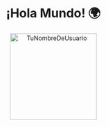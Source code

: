 <!-- Header -->
<h1 align="center">¡Hola Mundo! 🌍 </h1>
<p align="center">
  <img src="https://github.com/TuNombreDeUsuario.png" alt="TuNombreDeUsuario" width="200" height="200">
</p>

<!---
R7vera/R7vera is a ✨ special ✨ repository because its `README.md` (this file) appears on your GitHub profile.
You can click the Preview link to take a look at your changes.
--->
